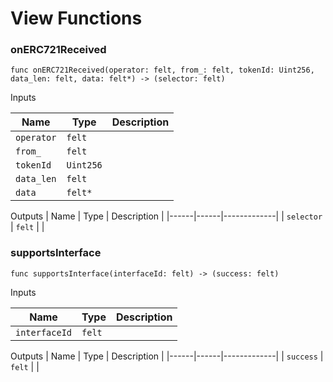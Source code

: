 # View Functions

### onERC721Received

`func onERC721Received(operator: felt, from_: felt, tokenId: Uint256, data_len: felt, data: felt*) -> (selector: felt)`


Inputs

| Name | Type | Description |
|------|------|-------------|
| `operator` | `felt` |  |
| `from_` | `felt` |  |
| `tokenId` | `Uint256` |  |
| `data_len` | `felt` |  |
| `data` | `felt*` |  |

Outputs
| Name | Type | Description |
|------|------|-------------|
| `selector` | `felt` |  |

### supportsInterface

`func supportsInterface(interfaceId: felt) -> (success: felt)`


Inputs

| Name | Type | Description |
|------|------|-------------|
| `interfaceId` | `felt` |  |

Outputs
| Name | Type | Description |
|------|------|-------------|
| `success` | `felt` |  |

